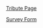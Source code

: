 
[Tribute Page](https://marius-mm.github.io/freeCodeCampProjects/ResponsiveWebDesign/TributePage)

[Survey Form](https://marius-mm.github.io/freeCodeCampProjects/ResponsiveWebDesign/SurveyForm)
